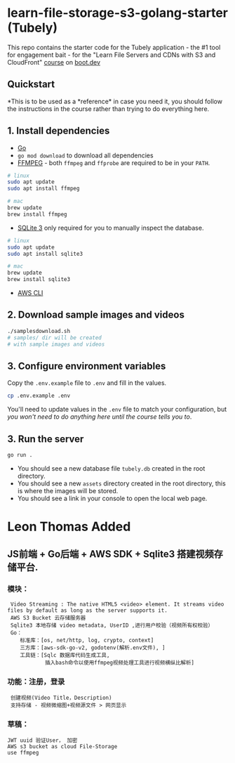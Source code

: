 # learn-file-storage-s3-golang-starter (Tubely)

This repo contains the starter code for the Tubely application - the #1 tool for engagement bait - for the "Learn File Servers and CDNs with S3 and CloudFront" [course](https://www.boot.dev/courses/learn-file-servers-s3-cloudfront-golang) on [boot.dev](https://www.boot.dev)

## Quickstart

*This is to be used as a *reference\* in case you need it, you should follow the instructions in the course rather than trying to do everything here.

## 1. Install dependencies

- [Go](https://golang.org/doc/install)
- `go mod download` to download all dependencies
- [FFMPEG](https://ffmpeg.org/download.html) - both `ffmpeg` and `ffprobe` are required to be in your `PATH`.

```bash
# linux
sudo apt update
sudo apt install ffmpeg

# mac
brew update
brew install ffmpeg
```

- [SQLite 3](https://www.sqlite.org/download.html) only required for you to manually inspect the database.

```bash
# linux
sudo apt update
sudo apt install sqlite3

# mac
brew update
brew install sqlite3
```

- [AWS CLI](https://docs.aws.amazon.com/cli/latest/userguide/getting-started-install.html)

## 2. Download sample images and videos

```bash
./samplesdownload.sh
# samples/ dir will be created
# with sample images and videos
```

## 3. Configure environment variables

Copy the `.env.example` file to `.env` and fill in the values.

```bash
cp .env.example .env
```

You'll need to update values in the `.env` file to match your configuration, but _you won't need to do anything here until the course tells you to_.

## 3. Run the server

```bash
go run .
```

- You should see a new database file `tubely.db` created in the root directory.
- You should see a new `assets` directory created in the root directory, this is where the images will be stored.
- You should see a link in your console to open the local web page.

# Leon Thomas Added

## JS前端 + Go后端 + AWS SDK + Sqlite3 搭建视频存储平台.      
### 模块：      
     Video Streaming : The native HTML5 <video> element. It streams video files by default as long as the server supports it.
     AWS S3 Bucket 云存储服务器      
     Sqlite3 本地存储 video metadata, UserID ,进行用户校验（视频所有权校验）            
     Go：             
        标准库：[os, net/http, log, crypto, context]       
        三方库：[aws-sdk-go-v2, godotenv(解析.env文件), ]         
        工具链：[Sqlc 数据库代码生成工具,      
                插入bash命令以使用ffmpeg视频处理工具进行视频横纵比解析]          

### 功能：注册，登录          
     创建视频(Video Title，Description)          
     支持存储 - 视频微缩图+视频源文件 > 网页显示        
     
### 草稿：    
    JWT uuid 验证User， 加密          
    AWS s3 bucket as cloud File-Storage             
    use ffmpeg               

